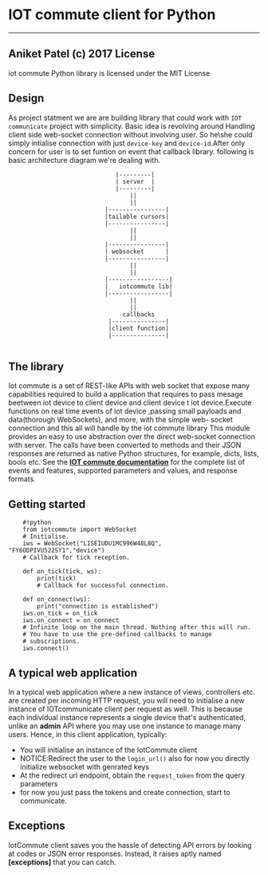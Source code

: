 # IOT commute client for Python
--------------------------------
Aniket Patel (c) 2017
License
-------
iot commute Python library is licensed under the MIT License

Design
------
As project statment we are are building library that could work with `IOT 
communicate` project with simplicity.
Basic idea is revolving around Handling client side web-socket connection without
involving user. So he\she could simply intialise connection with just `device-key` 
and `device-id`.After only concern for user is to set funtion on event that callback 
library.
following is basic architecture diagram we're dealing with.
```
                              |---------|
                              | server  |
                              |---------|
                                  ||
                                  ||
                           |----------------|
                           |tailable cursors|
                           |----------------|
                                  ||
                                  ||
                           |----------------|
                           | websocket      |
                           |----------------|
                                  ||
                                  ||
                           |-----------------|
                           |   iotcommute lib|
                           |-----------------|
                                  ||
                                  ||
                                callbacks
                            |---------------|
                            |client function|
                            |---------------|
                                          
```
The library
-----------

  Iot commute is a set of REST-like APIs  with web socket that expose
many capabilities required to build a application that requires
to pass mesage beetween iot device to client device and client device
t iot device.Execute functions on real time events of iot device
,passing small payloads and data(thorough WebSockets), and more, with the simple web-
socket connection and this all will handle by the iot commute library
This module provides an easy to use abstraction over the direct web-socket connection
with server.
The calls have been converted to methods and their JSON responses
are returned as native Python structures, for example, dicts, lists, bools etc.
See the **[IOT commute documentation](URL)**
for the complete list of events and features, supported parameters and values,
and response formats.

Getting started
---------------
```
    #!python
    from iotcommute import WebSocket
    # Initialise.
    iws = WebSocket("L1SEIUDU1MC996W48L8Q", "FY6ODPIVU522SY1","device")
    # Callback for tick reception.

    def on_tick(tick, ws):
        print(tick)
        # Callback for successful connection.

    def on_connect(ws):
        print("connection is established")
    iws.on_tick = on_tick
    iws.on_connect = on_connect
    # Infinite loop on the main thread. Nothing after this will run.
    # You have to use the pre-defined callbacks to manage
    # subscriptions.
    iws.connect()
```
A typical web application
-------------------------
In a typical web application where a new instance of
views, controllers etc. are created per incoming HTTP
request, you will need to initialise a new instance of
IOTcommunicate client per request as well. This is because each
individual instance represents a single device that's
authenticated, unlike an **admin** API where you may
use one instance to manage many users.
Hence, in this client application, typically:
- You will initialise an instance of the IotCommute client
- NOTICE:Redirect the user to the `login_url()`
   also for now you directly initialize websocket with genrated keys
-  At the redirect url endpoint, obtain the
`request_token` from the query parameters
-  for now you just pass the tokens and create connection,
   start to communicate.

Exceptions
----------
IotCommute client saves you the hassle of detecting API errors
by looking at codes or JSON error responses. Instead,
it raises aptly named **[exceptions]** that you can catch.
